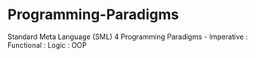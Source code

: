 # Programming-Paradigms
Standard Meta Language (SML)
4 Programming Paradigms - Imperative : Functional : Logic : OOP
